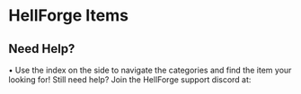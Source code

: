 # HellForge Items

## Need Help?
• Use the index on the side to navigate the categories and find the item your looking for! Still need help? Join the HellForge support discord at:
